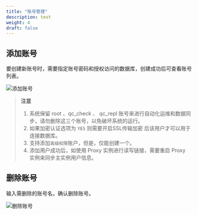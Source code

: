 ```yaml
---
title: "账号管理"
description: test
weight: 4
draft: false
---
```




## 添加账号

要创建新账号时，需要指定账号密码和授权访问的数据库，创建成功后可查看账号列表。

![添加账号](../../_images/add_user.png)

> **注意**
> 1. 系统保留 root 、qc_check 、 qc_repl 账号来进行自动化运维和数据同步，请勿删除这三个账号，以免破坏系统的运行。
> 2. 如果加密认证选项为 `YES` 则需要开启SSL传输加密 后该用户才可以用于连接数据库。
> 3. 支持添加`高级权限`账户，但是，仅能创建一个。
> 4. 添加用户成功后，如使用 Proxy 实例进行读写链接，需要重启 Proxy 实例来同步主实例用户信息。

## 删除账号

输入需删除的账号名，确认删除账号。

![删除账号](../../_images/del_user.png)

